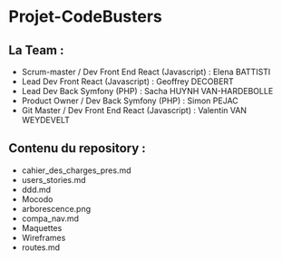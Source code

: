 # Projet-CodeBusters

## La Team :

- Scrum-master / Dev Front End React (Javascript) : Elena BATTISTI
- Lead Dev Front React (Javascript) : Geoffrey DECOBERT
- Lead Dev Back Symfony (PHP) : Sacha HUYNH VAN-HARDEBOLLE
- Product Owner / Dev Back Symfony (PHP) : Simon PEJAC
- Git Master / Dev Front End React (Javascript) : Valentin VAN WEYDEVELT

## Contenu du repository :

- cahier_des_charges_pres.md
- users_stories.md
- ddd.md
- Mocodo
- arborescence.png
- compa_nav.md
- Maquettes
- Wireframes
- routes.md
